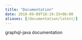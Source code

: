 ```yaml
---
title: "Documentation"
date: 2018-09-09T18:19:33+06:00
aliases: [/documentation/latest/]
---
```

graphql-java documentation 